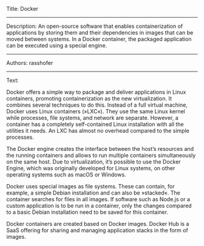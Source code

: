 Title: Docker

-----

Description: An open-source software that enables containerization of applications by storing them and their dependencies in images that can be moved between systems. In a Docker container, the packaged application can be executed using a special engine.

-----

Authors: rasshofer

-----

Text:

Docker offers a simple way to package and deliver applications in Linux containers, promoting containerization as the new virtualization. It combines several techniques to do this. Instead of a full virtual machine, Docker uses Linux containers (»LXC«). They use the same Linux kernel while processes, file systems, and network are separate. However, a container has a completely self-contained Linux installation with all the utilities it needs. An LXC has almost no overhead compared to the simple processes.

The Docker engine creates the interface between the host’s resources and the running containers and allows to run multiple containers simultaneously on the same host. Due to virtualization, it’s possible to use the Docker Engine, which was originally developed for Linux systems, on other operating systems such as macOS or Windows.

Docker uses special images as file systems. These can contain, for example, a simple Debian installation and can also be »stacked«. The container searches for files in all images. If software such as Node.js or a custom application is to be run in a container, only the changes compared to a basic Debian installation need to be saved for this container.

Docker containers are created based on Docker images. Docker Hub is a SaaS offering for sharing and managing application stacks in the form of images.

